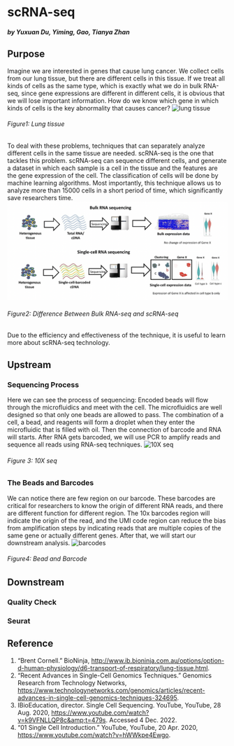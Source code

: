 # scRNA-seq
##### by Yuxuan Du, Yiming, Gao, Tianya Zhan
## Purpose
Imagine we are interested in genes that cause lung cancer. We collect cells from our lung tissue, but there are different cells in this tissue. If we treat all kinds of cells as the same type, which is exactly what we do in bulk RNA-seq, since gene expressions are different in different cells, it is obvious that we will lose important information. How do we know which gene in which kinds of cells is the key abnormality that causes cancer?
![lung tissue](https://github.com/GYDTTDYX/BENG183project/blob/main/%E6%88%AA%E5%B1%8F2022-11-28%2009.37.25.png "cells in lung tissue")
###### Figure1: Lung tissue
To deal with these problems, techniques that can separately analyze different cells in the same tissue are needed. scRNA-seq is the one that tackles this problem. scRNA-seq can sequence different cells, and generate a dataset in which each sample is a cell in the tissue and the features are the gene expression of the cell. The classification of cells will be done by machine learning algorithms. Most importantly, this technique allows us to analyze more than 15000 cells in a short period of time, which significantly save researchers time. 
![difference](https://github.com/GYDTTDYX/BENG183project/blob/main/%E6%88%AA%E5%B1%8F2022-12-04%2015.06.13.png "difference")
###### Figure2: Difference Between Bulk RNA-seq and scRNA-seq
Due to the efficiency and effectiveness of the technique, it is useful to learn more about scRNA-seq technology.

## Upstream 
### Sequencing Process
Here we can see the process of sequencing: 
Encoded beads will flow through the microfluidics and meet with the cell. The microfluidics are well designed so that only one beads are allowed to pass. The combination of a cell, a bead, and reagents will form a droplet when they enter the microfluidic that is filled with oil. Then the connection of barcode and RNA will starts. After RNA gets barcoded, we will use PCR to amplify reads and sequence all reads using RNA-seq techniques.
![10X seq](https://github.com/GYDTTDYX/BENG183project/blob/main/%E6%88%AA%E5%B1%8F2022-11-28%2009.35.23.png "10x seq procedure")
###### Figure 3: 10X seq
### The Beads and Barcodes
We can notice there are few region on our barcode. These barcodes are critical for researchers to know the origin of different RNA reads, and there are different function for different region. The 10x barcodes region will indicate the origin of the read, and the UMI code region can reduce the bias from amplification steps by indicating reads that are multiple copies of the same gene or actually different genes. After that, we will start our downstream analysis. 
![barcodes](https://github.com/GYDTTDYX/BENG183project/blob/main/%E6%88%AA%E5%B1%8F2022-11-28%2009.36.03.png "barcodes")
###### Figure4: Bead and Barcode

## Downstream
### Quality Check

### Seurat

## Reference
1. “Brent Cornell.” BioNinja, http://www.ib.bioninja.com.au/options/option-d-human-physiology/d6-transport-of-respiratory/lung-tissue.html. 
2. “Recent Advances in Single-Cell Genomics Techniques.” Genomics Research from Technology Networks, https://www.technologynetworks.com/genomics/articles/recent-advances-in-single-cell-genomics-techniques-324695. 
3. IBioEducation, director. Single Cell Sequencing. YouTube, YouTube, 28 Aug. 2020, https://www.youtube.com/watch?v=k9VFNLLQP8c&amp;t=479s. Accessed 4 Dec. 2022. 
4. “01 Single Cell Introduction.” YouTube, YouTube, 20 Apr. 2020, https://www.youtube.com/watch?v=hWWkpe4Ewgo. 
